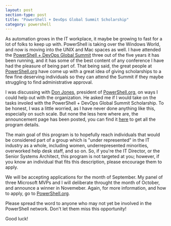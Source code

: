 ```yaml
---
layout: post
section-type: post
title: "PowerShell + DevOps Global Summit Scholarship"
category: powershell
---
```


As automation grows in the IT workplace, it maybe be growing to fast for a lot of folks to keep up with.  PowerShell is taking over the Windows World, and now is moving into the UNIX and Mac spaces as well.  I have attended the [PowerShell + DevOps Global Summit](http://powershellsummit.org/) three out of the five years it has been running, and it has some of the best content of any conference I have had the pleasure of being part of.  That being said, the great people at [PowerShell.org](https://powershell.org) have come up with a great idea of giving scholarships to a few fine deserving individuals so they can attend the Summit if they maybe struggling to find administrative approval.

I was discussing with [Don Jones](https://donjones.com/), president of [PowerShell.org](https://powershell.org), on ways I could help out with the organization.  He asked me if I would take on the tasks involed with the PowerShell + DevOps Global Summit Scholarship.  To be honest, I was a little worried, as I have never done anything like this, especially on such scale.  But none the less here where are, the announcement page has been posted, you can find it [here](https://powershell.org/2017/08/01/powershell-devops-global-summit-scholarship-program/) to get all the program details.

The main goal of this program is to hopefully reach individuals that would be considered part of a group which is "under represented" in the IT industry as a whole, including women, underrepresented minorities, overworked help desk staff, and so on. So, if you're the IT Director, or the Senior Systems Architect, this program is not targeted at you; however, if you know an individual that fits this description, please encourage them to apply.

We will be accepting applications for the month of September.  My panel of three Microsoft MVPs and I will deliberate throught the month of October, and announce a winner in Novemeber.  Again, for more information, and how to apply, go to [PowerShell.org](https://powershell.org/2017/08/01/powershell-devops-global-summit-scholarship-program/).

Please spread the word to anyone who may not yet be involved in the PowerShell network.  Don't let them miss this opportunity!

Good luck!

